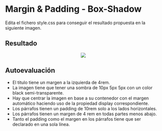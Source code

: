 # Margin & Padding - Box-Shadow

Edita el fichero style.css para conseguir el resultado propuesta en la siguiente imagen.

**Resultado**
---

<div align="center"><img src="../../../../README/margin-padding-box-shadow.png"/></div>

**Autoevaluación**
---

- El titulo tiene un margen a la izquierda de 4rem.
- La imagen tiene que tener una sombra de 10px 5px 5px con un color black semi-transparente.
- Hay que centrar la imagen en base a su contenedor con el margen automático haciendo uso de la propiedad display correspondiente.
- Los párrafos tienen un padding de 10rem solo a los lados horizontales.
- Los párrafos tienen un margen de 4 rem en todas partes menos abajo.
- Tanto el padding como el margen en los párrafos tiene que ser declarado en una sola línea.